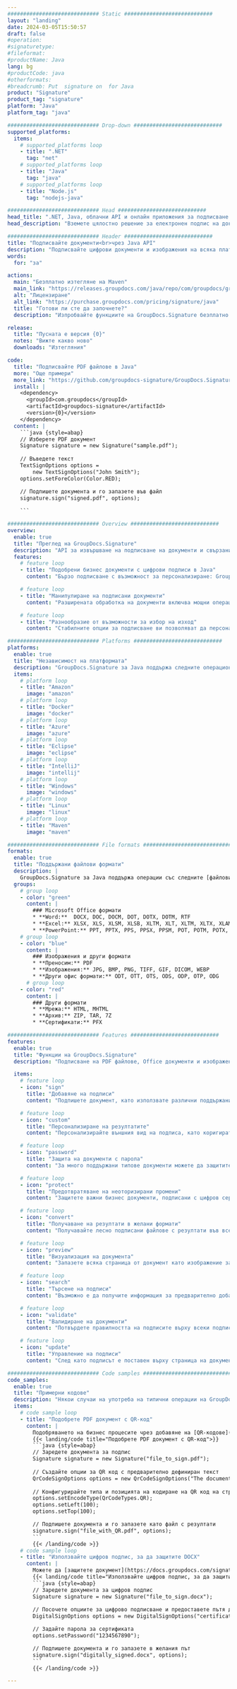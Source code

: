 ```yaml
---
############################# Static ############################
layout: "landing"
date: 2024-03-05T15:50:57
draft: false
#operation: 
#signaturetype: 
#fileformat: 
#productName: Java
lang: bg
#productCode: java
#otherformats: 
#breadcrumb: Put  signature on  for Java
product: "Signature"
product_tag: "signature"
platform: "Java"
platform_tag: "java"

############################# Drop-down ############################
supported_platforms:
  items:
    # supported_platforms loop
    - title: ".NET"
      tag: "net"
    # supported_platforms loop
    - title: "Java"
      tag: "java"
    # supported_platforms loop
    - title: "Node.js"
      tag: "nodejs-java"

############################# Head ############################
head_title: ".NET, Java, облачни API и онлайн приложения за подписване на документи"
head_description: "Вземете цялостно решение за електронен подпис на документи за .NET, Java и базирани на облак приложения. Подписвайте обичайните формати на документи онлайн с помощта на проста функция за плъзгане и пускане"

############################# Header ############################
title: "Подписвайте документи<br>чрез Java API"
description: "Подписвайте цифрови документи и изображения на всяка платформа, като използвате нашите гъвкави API и базирани на приложения решения за програмисти и крайни потребители."
words:
  for: "за"

actions:
  main: "Безплатно изтегляне на Maven"
  main_link: "https://releases.groupdocs.com/java/repo/com/groupdocs/groupdocs-signature/"
  alt: "Лицензиране"
  alt_link: "https://purchase.groupdocs.com/pricing/signature/java"
  title: "Готови ли сте да започнете?"
  description: "Изпробвайте функциите на GroupDocs.Signature безплатно или поискайте лиценз"

release:
  title: "Пусната е версия {0}"
  notes: "Вижте какво ново"
  downloads: "Изтегляния"

code:
  title: "Подписвайте PDF файлове в Java"
  more: "Още примери"
  more_link: "https://github.com/groupdocs-signature/GroupDocs.Signature-for-Java"
  install: |
    <dependency>
      <groupId>com.groupdocs</groupId>
      <artifactId>groupdocs-signature</artifactId>
      <version>{0}</version>
    </dependency>
  content: |
    ```java {style=abap}  
    // Изберете PDF документ
    Signature signature = new Signature("sample.pdf");
    
    // Въведете текст
    TextSignOptions options = 
        new TextSignOptions("John Smith");
    options.setForeColor(Color.RED);

    // Подпишете документа и го запазете във файл
    signature.sign("signed.pdf", options);
    
    ```

############################# Overview ############################
overview:
  enable: true
  title: "Преглед на GroupDocs.Signature"
  description: "API за извършване на подписване на документи и свързани операции в Java приложения"
  features:
    # feature loop
    - title: "Подобрени бизнес документи с цифрови подписи в Java"
      content: "Бързо подписване с възможност за персонализиране: GroupDocs.Signature за Java предлага широка гама от опции за цифров подпис за PDF файлове, изображения и документи на Office. Можете да използвате текст, баркодове, QR-кодове, цифрови сертификати, снимки или скрити метаданни. Обработката на документи е бърза и ефективна."

    # feature loop
    - title: "Манипулиране на подписани документи"
      content: "Разширената обработка на документи включва мощни операции върху подписани документи с помощта на GroupDocs.Signature за Java. Можете да търсите и валидирате подписи, които са добавени към бизнес документи, като използвате различни полезни критерии. Освен това можете да получите достъп до подробна информация за документа или да получите изображения за визуализация на страниците му."

    # feature loop
    - title: "Разнообразие от възможности за избор на изход"
      content: "Стабилните опции за подписване ви позволяват да персонализирате изхода за документи, подписани с GroupDocs.Signature за Java. Можете точно да позиционирате всеки подпис на всяка страница на документ и да конфигурирате външния му вид по различни начини. Java API поддържа запазване на подписани бизнес документи в множество поддържани формати и предоставя опции за защитата им с пароли."

############################# Platforms ############################
platforms:
  enable: true
  title: "Независимост на платформата"
  description: "GroupDocs.Signature за Java поддържа следните операционни системи, рамки и мениджъри на пакети"
  items:
    # platform loop
    - title: "Amazon"
      image: "amazon"
    # platform loop
    - title: "Docker"
      image: "docker"
    # platform loop
    - title: "Azure"
      image: "azure"
    # platform loop
    - title: "Eclipse"
      image: "eclipse"
    # platform loop
    - title: "IntelliJ"
      image: "intellij"
    # platform loop
    - title: "Windows"
      image: "windows"
    # platform loop
    - title: "Linux"
      image: "linux"
    # platform loop
    - title: "Maven"
      image: "maven"

############################# File formats ############################
formats:
  enable: true
  title: "Поддържани файлови формати"
  description: |
    GroupDocs.Signature за Java поддържа операции със следните [файлови формати](https://docs.groupdocs.com/signature/java/supported-document-formats/).
  groups:
    # group loop
    - color: "green"
      content: |
        ### Microsoft Office формати
        * **Word:**  DOCX, DOC, DOCM, DOT, DOTX, DOTM, RTF
        * **Excel:** XLSX, XLS, XLSM, XLSB, XLTM, XLT, XLTM, XLTX, XLAM, SXC, SpreadsheetML
        * **PowerPoint:** PPT, PPTX, PPS, PPSX, PPSM, POT, POTM, POTX, PPTM
    # group loop
    - color: "blue"
      content: |
        ### Изображения и други формати
        * **Преносим:** PDF
        * **Изображения:** JPG, BMP, PNG, TIFF, GIF, DICOM, WEBP
        * **Други офис формати:** ODT, OTT, OTS, ODS, ODP, OTP, ODG
      # group loop
    - color: "red"
      content: |
        ### Други формати
        * **Мрежа:** HTML, MHTML
        * **Архив:** ZIP, TAR, 7Z
        * **Сертификати:** PFX

############################# Features ############################
features:
  enable: true
  title: "Функции на GroupDocs.Signature"
  description: "Подписване на PDF файлове, Office документи и изображения с цифрови подписи"

  items:
    # feature loop
    - icon: "sign"
      title: "Добавяне на подписи"
      content: "Подпишете документ, като използвате различни поддържани типове подписи, като поставите цифров подпис точно на всяка позиция на всяка страница."

    # feature loop
    - icon: "custom"
      title: "Персонализиране на резултатите"
      content: "Персонализирайте външния вид на подписа, като коригирате цвят, шрифт, рамка, ротация и други функции, за да постигнете желания резултат."

    # feature loop
    - icon: "password"
      title: "Защита на документи с парола"
      content: "За много поддържани типове документи можете да защитите подписания документ с парола."

    # feature loop
    - icon: "protect"
      title: "Предотвратяване на неоторизирани промени"
      content: "Защитете важни бизнес документи, подписани с цифров сертификат, от неоторизирани модификации."

    # feature loop
    - icon: "convert"
      title: "Получаване на резултати в желани формати"
      content: "Получавайте лесно подписани файлове с резултати във всеки поддържан формат. Можете също така да конвертирате MS Word документи в PDF без усилие."

    # feature loop
    - icon: "preview"
      title: "Визуализация на документа"
      content: "Запазете всяка страница от документ като изображение за бъдеща обработка."

    # feature loop
    - icon: "search"
      title: "Търсене на подписи"
      content: "Възможно е да получите информация за предварително добавени подписи в конкретни документи."

    # feature loop
    - icon: "validate"
      title: "Валидиране на документи"
      content: "Потвърдете правилността на подписите върху всеки подписан документ."

    # feature loop
    - icon: "update"
      title: "Управление на подписи"
      content: "След като подписът е поставен върху страница на документ, той може да бъде изтрит, преместен или актуализиран, ако е необходимо."

############################# Code samples ############################
code_samples:
  enable: true
  title: "Примерни кодове"
  description: "Някои случаи на употреба на типични операции на GroupDocs.Signature за Java"
  items:
    # code sample loop
    - title: "Подобрете PDF документ с QR-код"
      content: |
        Подобряването на бизнес процесите чрез добавяне на [QR-кодове](https://docs.groupdocs.com/signature/java/esign-document-with-qr-code-signature/) към конкретни страници с PDF документи може да бъде ценно. Има пример как да добавите QR код с помощта на GroupDocs.Signature за Java.
        {{< landing/code title="Подобрете PDF документ с QR-код">}}
        ```java {style=abap}
        // Заредете документа за подпис
        Signature signature = new Signature("file_to_sign.pdf");
        
        // Създайте опции за QR код с предварително дефиниран текст
        QrCodeSignOptions options = new QrCodeSignOptions("The document is approved by John Smith");
        
        // Конфигурирайте типа и позицията на кодиране на QR код на страницата
        options.setEncodeType(QrCodeTypes.QR);
        options.setLeft(100);
        options.setTop(100);

        // Подпишете документа и го запазете като файл с резултати
        signature.sign("file_with_QR.pdf", options);
        ```
        {{< /landing/code >}}
    # code sample loop
    - title: "Използвайте цифров подпис, за да защитите DOCX"
      content: |
        Можете да [защитете документ](https://docs.groupdocs.com/signature/java/esign-document-with-digital-signature/), като използвате лични или корпоративни подписи, съхранени като цифрови сертификати. Документите, защитени със сертификат, не могат да бъдат променяни без анулиране на подписа.
        {{< landing/code title="Използвайте цифров подпис, за да защитите DOCX">}}
        ```java {style=abap}   
        // Заредете документа за цифров подпис
        Signature signature = new Signature("file_to_sign.docx");
        
        // Посочете опциите за цифрово подписване и предоставете пътя до файла със сертификата
        DigitalSignOptions options = new DigitalSignOptions("certificate.pfx");

        // Задайте парола за сертификата
        options.setPassword("1234567890");

        // Подпишете документа и го запазете в желания път
        signature.sign("digitally_signed.docx", options);
        ```
        {{< /landing/code >}}

---
```

